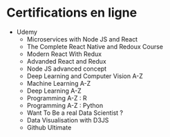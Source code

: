 # Certifications en ligne

- Udemy
  - Microservices with Node JS and React
  - The Complete React Native and Redoux Course
  - Modern React With Redux
  - Advanded React and Redux
  - Node JS advanced concept
  - Deep Learning and Computer Vision A-Z
  - Machine Learning A-Z
  - Deep Learning A-Z
  - Programming A-Z : R
  - Programming A-Z : Python
  - Want To Be a real Data Scientist ?
  - Data Visualisation with D3JS
  - Github Ultimate
